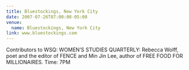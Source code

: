 ```yaml
---
title: Bluestockings, New York City
date: 2007-07-26T07:00:00-05:00
venue:
  name: Bluestockings, New York City
link: www.bluestockings.com
---
```


Contributors to WSQ: WOMEN’S STUDIES QUARTERLY: Rebecca Wolff, poet and the editor of FENCE and Min Jin Lee, author of FREE FOOD FOR MILLIONAIRES.
Time: 7PM
